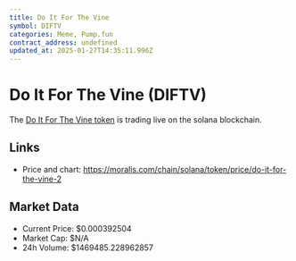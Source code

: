 ```yaml
---
title: Do It For The Vine
symbol: DIFTV
categories: Meme, Pump.fun
contract_address: undefined
updated_at: 2025-01-27T14:35:11.996Z
---
```


# Do It For The Vine (DIFTV)
The [Do It For The Vine token](https://moralis.com/chain/solana/token/price/do-it-for-the-vine-2) is trading live on the solana blockchain.

## Links
- Price and chart: https://moralis.com/chain/solana/token/price/do-it-for-the-vine-2

## Market Data
- Current Price: $0.000392504
- Market Cap: $N/A
- 24h Volume: $1469485.228962857
